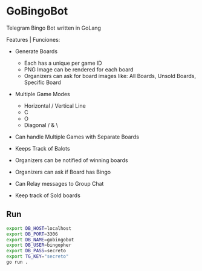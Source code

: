 # GoBingoBot
Telegram Bingo Bot written in GoLang

Features | Funciones: 
- Generate Boards
  - Each has a unique per game ID 
  - PNG Image can be rendered for each board
  - Organizers can ask for board images like: All Boards, Unsold Boards, Specific Board

- Multiple Game Modes
  - Horizontal / Vertical Line
  - C
  - O
  - Diagonal / & \

- Can handle Multiple Games with Separate Boards

- Keeps Track of Balots
 - Organizers can be notified of winning boards
 - Organizers can ask if Board has Bingo
 - Can Relay messages to Group Chat
- Keep track of Sold boards

## Run
```bash
export DB_HOST=localhost
export DB_PORT=3306
export DB_NAME=gobingobot
export DB_USER=bingopher
export DB_PASS=secreto
export TG_KEY="secreto"
go run . 
```
